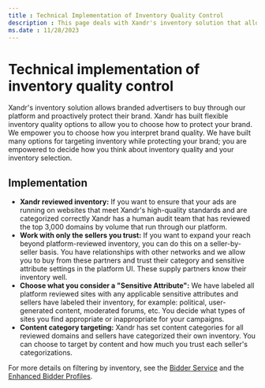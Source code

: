 ```yaml
---
title : Technical Implementation of Inventory Quality Control
description : This page deals with Xandr's inventory solution that allows branded advertisers to buy through our platform and proactively protect their brand.
ms.date : 11/28/2023
---
```



# Technical implementation of inventory quality control

Xandr's inventory solution allows branded
advertisers to buy through our platform and proactively protect their
brand. Xandr has built flexible inventory
quality options to allow you to choose how to protect your brand. We
empower you to choose how you interpret brand quality. We have built
many options for targeting inventory while protecting your brand; you
are empowered to decide how you think about inventory quality and your
inventory selection.

## Implementation

- **Xandr reviewed inventory:** If you want to
  ensure that your ads are running on websites that meet
  Xandr's high-quality standards and are
  categorized correctly Xandr has a human audit
  team that has reviewed the top 3,000 domains by volume that run
  through our platform.
- **Work with only the sellers you trust:** If you want to expand your
  reach beyond platform-reviewed inventory, you can do this on a
  seller-by-seller basis. You have relationships with other networks and
  we allow you to buy from these partners and trust their category and
  sensitive attribute settings in the platform UI. These supply partners
  know their inventory well.
- **Choose what you consider a "Sensitive Attribute":** We have labeled
  all platform reviewed sites with any applicable sensitive attributes
  and sellers have labeled their inventory, for example: political,
  user-generated content, moderated forums, etc. You decide what types
  of sites you find appropriate or inappropriate for your campaigns.
- **Content category targeting:** Xandr has set
  content categories for all reviewed domains and sellers have
  categorized their own inventory. You can choose to target by content
  and how much you trust each seller's categorizations.

For more details on filtering by inventory, see the [Bidder Service](bidder-service.md) and the [Enhanced Bidder Profiles](enhanced-bidder-profiles.md).


